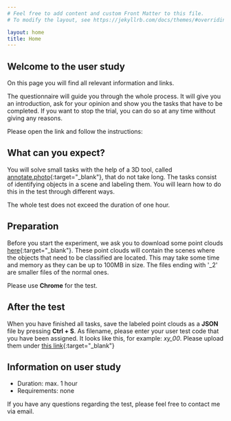 ```yaml
---
# Feel free to add content and custom Front Matter to this file.
# To modify the layout, see https://jekyllrb.com/docs/themes/#overriding-theme-defaults

layout: home
title: Home
---
```


## Welcome to the user study

On this page you will find all relevant information and links.

The questionnaire will guide you through the whole process.
It will give you an introduction, ask for your opinion and show you the tasks that have to be completed.
If you want to stop the trial, you can do so at any time without giving any reasons.

Please open the link and follow the instructions:

## What can you expect?

You will solve small tasks with the help of a 3D tool, called [annotate.photo](http://annotate.photo/){:target="_blank"}, that do not take long.
The tasks consist of identifying objects in a scene and labeling them. You will learn how to do this in the test through different ways.

The whole test does not exceed the duration of one hour.

## Preparation

Before you start the experiment, we ask you to download some point clouds [here](https://drive.google.com/drive/folders/1e2Svnzeb38rXFrsM0XdQVqG0CwKrxDRw?usp=sharing){:target="_blank"}.
These point clouds will contain the scenes where the objects that need to be classified are located.
This may take some time and memory as they can be up to 100MB in size.
The files ending with '_2' are smaller files of the normal ones.

Please use **Chrome** for the test.

## After the test

When you have finished all tasks, save the labeled point clouds as a **JSON** file by pressing **Ctrl + S**.
As filename, please enter your user test code that you have been assigned. It looks like this, for example: *xy_00*.
Please upload them under [this link](https://drive.google.com/drive/folders/1b-v4cJIoSojXPliPwbi8spnuRoTbS_la?usp=sharing){:target="_blank"}

## Information on user study

* Duration: max. 1 hour
* Requirements: none

If you have any questions regarding the test, please feel free to contact me via email.
